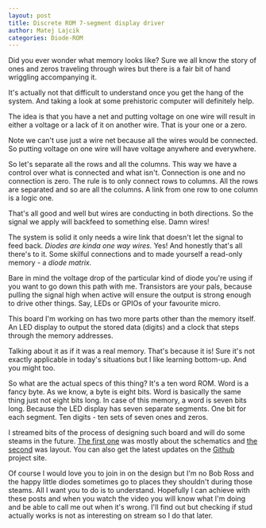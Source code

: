 ```yaml
---
layout: post
title: Discrete ROM 7-segment display driver
author: Matej Lajcik
categories: Diode-ROM
---
```

Did you ever wonder what memory looks like? Sure we all know the story of ones and zeros traveling through wires but there is a fair bit of hand wriggling accompanying it.

It's actually not that difficult to understand once you get the hang of the system. And taking a look at some prehistoric computer will definitely help.

The idea is that you have a net and putting voltage on one wire will result in either a voltage or a lack of it on another wire. That is your one or a zero.

Note we can't use just a wire net because all the wires would be connected. So putting voltage on one wire will have voltage anywhere and everywhere.

So let's separate all the rows and all the columns. This way we have a control over what is connected and what isn't. Connection is one and no connection is zero. The rule is to only connect rows to columns. All the rows are separated and so are all the columns. A link from one row to one column is a logic one.

That's all good and well but wires are conducting in both directions. So the signal we apply will backfeed to something else. Damn wires!

The system is solid it only needs a wire link that doesn't let the signal to feed back. <i>Diodes are kinda one way wires. </i>Yes! And honestly that's all there's to it. Some skilful connections and to made yourself a read-only memory - a <i>diode matrix.</i>

Bare in mind the voltage drop of the particular kind of diode you're using if you want to go down this path with me. Transistors are your pals, because pulling the signal high when active will ensure the output is strong enough to drive other things. Say, LEDs or GPIOs of your favourite micro.

This board I'm working on has two more parts other than the memory itself. An LED display to output the stored data (digits) and a clock that steps through the memory addresses.

Talking about it as if it was a real memory. That's because it is! Sure it's not exactly applicable in today's situations but I like learning bottom-up. And you might too.

So what are the actual specs of this thing? It's a ten word ROM. Word is a fancy byte. As we know, a byte is eight bits. Word is basically the same thing just not eight bits long. In case of this memory, a word is seven bits long. Because the LED display has seven separate segments. One bit for each segment. Ten digits - ten sets of seven ones and zeros.

I streamed bits of the process of designing such board and will do some steams in the future. <a href="https://www.youtube.com/watch?v=RcjmDCiezr0">The first one</a> was mostly about the schematics and <a href="https://www.youtube.com/watch?v=VZ6lebWdtbo">the second</a> was layout. You can also get the latest updates on the <a href="/Discrete-7-segment-driver">Github</a> project site.

Of course I would love you to join in on the design but I'm no Bob Ross and the happy little diodes sometimes go to places they shouldn't during those steams. All I want you to do is to understand. Hopefully I can achieve with these posts and when you watch the video you will know what I'm doing and be able to call me out when it's wrong. I'll find out but checking if stud actually works is not as interesting on stream so I do that later.
